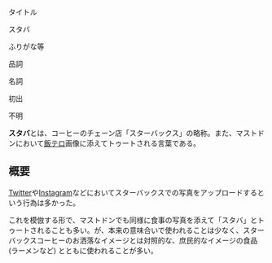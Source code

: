<div>

タイトル

</div>

スタバ

ふりがな等

品詞

名詞

初出

不明

  
**スタバ**とは、コーヒーのチェーン店「スターバックス」の略称。また、マストドンにおいて[飯テロ](/%E9%A3%AF%E3%83%86%E3%83%AD "飯テロ")画像に添えてトゥートされる言葉である。

## 概要

[Twitter](/Twitter "Twitter")や[Instagram](/Instagram "Instagram (存在しないページ)")などにおいてスターバックスでの写真をアップロードするという行為は多かった。

これを模倣する形で、マストドンでも同様に食事の写真を添えて「スタバ」とトゥートされることも多い。が、本来の意味合いで使われることは少なく、スターバックスコーヒーのお洒落なイメージとは対照的な、庶民的なイメージの食品 (ラーメンなど) とともに使われることが多い。
